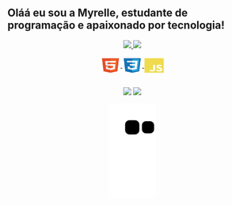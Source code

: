 ## Oláá eu sou a Myrelle, estudante de programação e apaixonado por tecnologia!
<div align="center">
  <a href="https://github.com/myrelle-amanda">
  <img height="180em" src="https://github-readme-stats.vercel.app/api?username=myrelle-amanda&show_icons=true&theme=dark&include_all_commits=true&count_private=true"/>
  <img height="180em" src="https://github-readme-stats.vercel.app/api/top-langs/?username=myrelle-amanda&layout=compact&langs_count=7&theme=dark"/>
  
  <div style="display: inline_block"><br>
  
  <img align="center" alt="my-HTML" height="30" width="40" src="https://raw.githubusercontent.com/devicons/devicon/master/icons/html5/html5-original.svg">
  <img align="center" alt="my-CSS" height="30" width="40" src="https://raw.githubusercontent.com/devicons/devicon/master/icons/css3/css3-original.svg">
  <img align="center" alt="my-JS" height="30" width="40" src="https://raw.githubusercontent.com/devicons/devicon/master/icons/javascript/javascript-plain.svg">
  
</div>
    
##
 
<div> 
  
  <a href="https://instagram.com/djair_almeida10" target="_blank"><img src="https://img.shields.io/badge/-Instagram-%23E4405F?style=for-the-badge&logo=instagram&logoColor=white" target="_blank"></a>
 	 <a href = "mailto:djaptbr10@gmail.com"><img src="https://img.shields.io/badge/-Gmail-%23333?style=for-the-badge&logo=gmail&logoColor=white" target="_blank"></a>
   
 
  ![Snake animation](https://github.com/rafaballerini/rafaballerini/blob/output/github-contribution-grid-snake.svg)
 
</div>
